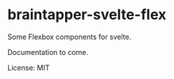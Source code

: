 # braintapper-svelte-flex

Some Flexbox components for svelte.

Documentation to come.

License: MIT